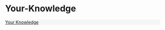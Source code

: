 # Your-Knowledge
<header class="header">
  <a href="#" class="logo">Your Knowledge</a>
  </nav>
</header>
<style>
    @import url('https://fonts.googleapis.com/css2?family=Sriracha&display=swap');

body {
  margin: 0;
  box-sizing: border-box;
}
/* CSS for header */
.header {
  display: flex;
  justify-content: space-between;
  align-items: center;
  background-color: #f5f5f5;
}

.header .logo {
  font-size: 35px;
  font-family: 'Sriracha', cursive;
  color: #000;
  text-decoration: none;
  margin-left: 50px;
}

.nav-items {
  display: flex;
  justify-content: space-around;
  align-items: center;
  background-color: #f5f5f5;
  margin-right: 40px;
}

.nav-items a {
  text-decoration: none;
  color: #000;
  padding: 55px 50px;
}
</style>
